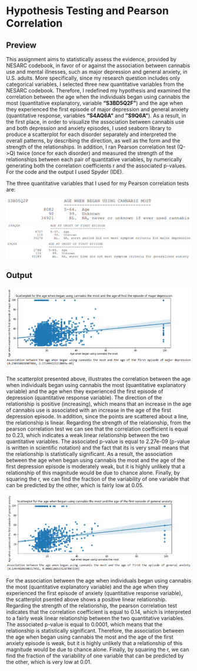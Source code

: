 # Hypothesis Testing and Pearson Correlation

## Preview
This assignment aims to statistically assess the evidence, provided by NESARC codebook, in favor of or against the association between cannabis use and mental illnesses, such as major depression and general anxiety, in U.S. adults. More specifically, since my research question includes only categorical variables, I selected three new quantitative variables from the NESARC codebook. Therefore, I redefined my hypothesis and examined the correlation between the age when the individuals began using cannabis the most (quantitative explanatory, variable **“S3BD5Q2F”**) and the age when they experienced the first episode of major depression and general anxiety (quantitative response, variables **“S4AQ6A”** and **”S9Q6A”**). As a result, in the first place, in order to visualize the association between cannabis use and both depression and anxiety episodes, I used seaborn library to produce a scatterplot for each disorder separately and interpreted the overall patterns, by describing the direction, as well as the form and the strength of the relationships. In addition, I ran Pearson correlation test (Q->Q) twice (once for each disorder) and measured the strength of the relationships between each pair of quantitative variables, by numerically generating both the correlation coefficients r and the associated p-values. For the code and the output I used Spyder (IDE).

The three quantitative variables that I used for my Pearson correlation tests are:

![scshot1](https://github.com/Gkontopodis/Data-Analysis-Tools/blob/master/Assignment%20Week%203/Graphs%20-%20Screenshots/Untitled.png)
![scshot2](https://github.com/Gkontopodis/Data-Analysis-Tools/blob/master/Assignment%20Week%203/Graphs%20-%20Screenshots/Untitled2.png)
![scshot3](https://github.com/Gkontopodis/Data-Analysis-Tools/blob/master/Assignment%20Week%203/Graphs%20-%20Screenshots/Untitled3.png)

## Output
![graph1](https://github.com/Gkontopodis/Data-Analysis-Tools/blob/master/Assignment%20Week%203/Graphs%20-%20Screenshots/out1.png)

The scatterplot presented above, illustrates the correlation between the age when individuals began using cannabis the most (quantitative explanatory variable) and the age when they experienced the first episode of depression (quantitative response variable). The direction of the relationship is positive (increasing), which means that an increase in the age of cannabis use is associated with an increase in the age of the first depression episode. In addition, since the points are scattered about a line, the relationship is linear. Regarding the strength of the relationship, from the pearson correlation test we can see that the correlation coefficient is equal to 0.23, which indicates a weak linear relationship between the two quantitative variables. The associated p-value is equal to 2.27e-09 (p-value is written in scientific notation) and the fact that its is very small means that the relationship is statistically significant. As a result, the association between the age when began using cannabis the most and the age of the first depression episode is moderately weak, but it is highly unlikely that a relationship of this magnitude would be due to chance alone. Finally, by squaring the r, we can find the fraction of the variability of one variable that can be predicted by the other, which is fairly low at 0.05.

![graph2](https://github.com/Gkontopodis/Data-Analysis-Tools/blob/master/Assignment%20Week%203/Graphs%20-%20Screenshots/out2.png)

For the association between the age when individuals began using cannabis the most (quantitative explanatory variable) and the age when they experienced the first episode of anxiety (quantitative response variable), the scatterplot psented above shows a positive linear relationship. Regarding the strength of the relationship, the pearson correlation test indicates that the correlation coefficient is equal to 0.14, which is interpreted to a fairly weak linear relationship between the two quantitative variables. The associated p-value is equal to 0.0001, which means that the relationship is statistically significant. Therefore, the association between the age when began using cannabis the most and the age of the first anxiety episode is weak, but it is highly unlikely that a relationship of this magnitude would be due to chance alone. Finally, by squaring the r, we can find the fraction of the variability of one variable that can be predicted by the other, which is very low at 0.01.
